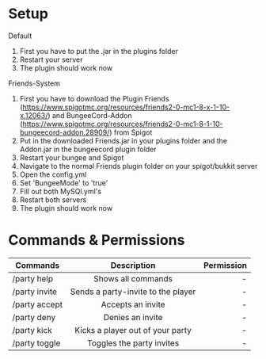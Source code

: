 # Setup

Default

1. First you have to put the .jar in the plugins folder
2. Restart your server
3. The plugin should work now

Friends-System

1. First you have to download the Plugin Friends (https://www.spigotmc.org/resources/friends2-0-mc1-8-x-1-10-x.12063/) and BungeeCord-Addon (https://www.spigotmc.org/resources/friends2-0-mc1-8-1-10-bungeecord-addon.28909/) from Spigot
2. Put in the downloaded Friends.jar in your plugins folder and the Addon.jar in the bungeecord plugin folder
3. Restart your bungee and Spigot
4. Navigate to the normal Friends plugin folder on your spigot/bukkit server
5. Open the config.yml
6. Set 'BungeeMode' to 'true'
7. Fill out both MySQl.yml's
8. Restart both servers
9. The plugin should work now

# Commands & Permissions

| Commands      | Description   | Permission  |
| ------------- |:-------------:| -----:|
| /party help     | Shows all commands | - |
| /party invite <Player>      | Sends a party-invite to the player | - |
| /party accept <Player> | Accepts an invite | - |
| /party deny <Player> | Denies an invite  | - |
| /party kick <Player> | Kicks a player out of your party | - |
| /party toggle | Toggles the party invites  | - |
